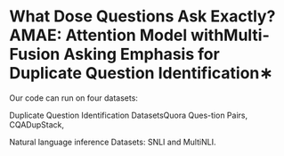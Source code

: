 # What Dose Questions Ask Exactly? AMAE: Attention Model withMulti-Fusion Asking Emphasis for Duplicate Question Identification∗

Our code can run on four datasets: 

Duplicate Question Identification DatasetsQuora Ques-tion Pairs, CQADupStack,

Natural language inference Datasets: SNLI and MultiNLI.